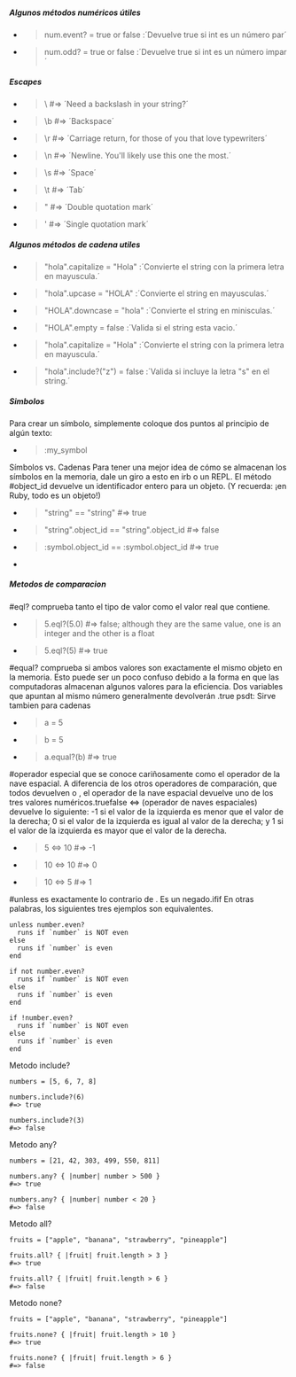##### Algunos métodos numéricos útiles
- > num.event? = true or false :´Devuelve true si int es un número par´
- > num.odd? = true or false :´Devuelve true si int es un número impar´

##### Escapes 
- > \\  #=> ´Need a backslash in your string?´
- > \b  #=> ´Backspace´
- > \r  #=> ´Carriage return, for those of you that love typewriters´
- > \n  #=> ´Newline. You'll likely use this one the most.´
- > \s  #=> ´Space´
- > \t  #=> ´Tab´
- > \"  #=> ´Double quotation mark´
- > \'  #=> ´Single quotation mark´

##### Algunos métodos de cadena utiles
- > "hola".capitalize = "Hola" :´Convierte el string con la primera letra en mayuscula.´
- > "hola".upcase = "HOLA" :´Convierte el string en mayusculas.´
- > "HOLA".downcase = "hola" :´Convierte el string en minisculas.´
- > "HOLA".empty = false :´Valida si el string esta vacio.´
- > "hola".capitalize = "Hola" :´Convierte el string con la primera letra en mayuscula.´
- > "hola".include?("z") = false :´Valida si incluye la letra "s" en el string.´

##### Simbolos
Para crear un símbolo, simplemente coloque dos puntos al principio de algún texto:
- > :my_symbol

Símbolos vs. Cadenas
Para tener una mejor idea de cómo se almacenan los símbolos en la memoria, dale un giro a esto en irb o un REPL. El método #object_id devuelve un identificador entero para un objeto. (Y recuerda: ¡en Ruby, todo es un objeto!)

- > "string" == "string"  #=> true
- > "string".object_id == "string".object_id  #=> false
- > :symbol.object_id == :symbol.object_id    #=> true
- 
##### Metodos de comparacion

#eql? comprueba tanto el tipo de valor como el valor real que contiene.
- > 5.eql?(5.0) #=> false; although they are the same value, one is an integer and the other is a float
- > 5.eql?(5)   #=> true

#equal? comprueba si ambos valores son exactamente el mismo objeto en la memoria. Esto puede ser un poco confuso debido a la forma en que las computadoras almacenan algunos valores para la eficiencia. Dos variables que apuntan al mismo número generalmente devolverán .true
psdt: Sirve tambien para cadenas
- > a = 5
- > b = 5
- > a.equal?(b) #=> true

#operador especial que se conoce cariñosamente como el operador de la nave espacial. A diferencia de los otros operadores de comparación, que todos devuelven o , el operador de la nave espacial devuelve uno de los tres valores numéricos.truefalse
<=> (operador de naves espaciales) devuelve lo siguiente:
-1 si el valor de la izquierda es menor que el valor de la derecha;
0 si el valor de la izquierda es igual al valor de la derecha; y
1 si el valor de la izquierda es mayor que el valor de la derecha.
- > 5 <=> 10    #=> -1
- > 10 <=> 10   #=> 0
- > 10 <=> 5    #=> 1

#unless es exactamente lo contrario de . Es un negado.ifif
En otras palabras, los siguientes tres ejemplos son equivalentes.
```
unless number.even?
  runs if `number` is NOT even
else
  runs if `number` is even
end

if not number.even?
  runs if `number` is NOT even
else
  runs if `number` is even
end

if !number.even?
  runs if `number` is NOT even
else
  runs if `number` is even
end
```
Metodo include?
```
numbers = [5, 6, 7, 8]

numbers.include?(6)
#=> true

numbers.include?(3)
#=> false
```
Metodo any?
```
numbers = [21, 42, 303, 499, 550, 811]

numbers.any? { |number| number > 500 }
#=> true

numbers.any? { |number| number < 20 }
#=> false
```
Metodo all?
```
fruits = ["apple", "banana", "strawberry", "pineapple"]

fruits.all? { |fruit| fruit.length > 3 }
#=> true

fruits.all? { |fruit| fruit.length > 6 }
#=> false
```
Metodo none?
```
fruits = ["apple", "banana", "strawberry", "pineapple"]

fruits.none? { |fruit| fruit.length > 10 }
#=> true

fruits.none? { |fruit| fruit.length > 6 }
#=> false
```








